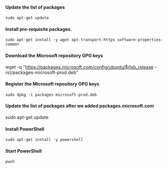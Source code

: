 #### Update the list of packages

``` sudo apt-get update ```




#### Install pre-requisite packages.
 ```sudo apt-get install -y wget apt-transport-https software-properties-common```
 
 
 
#### Download the Microsoft repository GPG keys
wget -q "https://packages.microsoft.com/config/ubuntu/$(lsb_release -rs)/packages-microsoft-prod.deb"

#### Register the Microsoft repository GPG keys
```sudo dpkg -i packages-microsoft-prod.deb```

#### Update the list of packages after we added packages.microsoft.com
sudo apt-get update

#### Install PowerShell
```sudo apt-get install -y powershell```

#### Start PowerShell
```pwsh```
